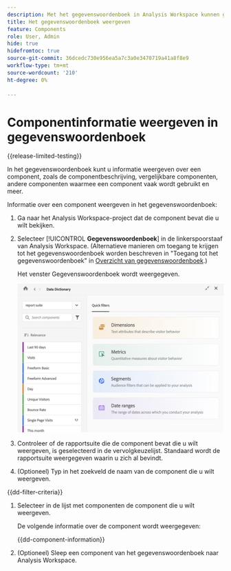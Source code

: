 ```yaml
---
description: Met het gegevenswoordenboek in Analysis Workspace kunnen gebruikers de verschillende componenten in Analysis Workspace, waaronder het beoogde gebruik, die zijn goedgekeurd, duplicaten zijn, catalogiseren en bijhouden, enzovoort.
title: Het gegevenswoordenboek weergeven
feature: Components
role: User, Admin
hide: true
hidefromtoc: true
source-git-commit: 36dcedc730e956ea5a7c3a0e3470719a41a8f8e9
workflow-type: tm+mt
source-wordcount: '210'
ht-degree: 0%

---
```


# Componentinformatie weergeven in gegevenswoordenboek

{{release-limited-testing}}

In het gegevenswoordenboek kunt u informatie weergeven over een component, zoals de componentbeschrijving, vergelijkbare componenten, andere componenten waarmee een component vaak wordt gebruikt en meer.

Informatie over een component weergeven in het gegevenswoordenboek:

1. Ga naar het Analysis Workspace-project dat de component bevat die u wilt bekijken.

1. Selecteer [!UICONTROL **Gegevenswoordenboek**] in de linkerspoorstaaf van Analysis Workspace. (Alternatieve manieren om toegang te krijgen tot het gegevenswoordenboek worden beschreven in &quot;Toegang tot het gegevenswoordenboek&quot; in [Overzicht van gegevenswoordenboek](/help/analyze/analysis-workspace/components/data-dictionary/data-dictionary-overview.md).)

   Het venster Gegevenswoordenboek wordt weergegeven.

   ![data-dictionary.png](assets/data-dictionary.png)

   <!--double-check this screenshot. I mocked the admin view up a bit to get rid of the Dictionary health tab.-->

1. Controleer of de rapportsuite die de component bevat die u wilt weergeven, is geselecteerd in de vervolgkeuzelijst. Standaard wordt de rapportsuite weergegeven waarin u zich al bevindt.

1. (Optioneel) Typ in het zoekveld de naam van de component die u wilt weergeven.

{{dd-filter-criteria}}

1. Selecteer in de lijst met componenten de component die u wilt weergeven.

   De volgende informatie over de component wordt weergegeven:

   {{dd-component-information}}

1. (Optioneel) Sleep een component van het gegevenswoordenboek naar Analysis Workspace.